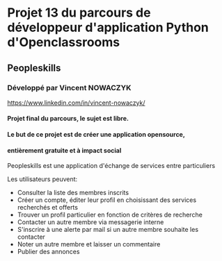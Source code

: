 # Projet 13 du parcours de développeur d'application Python d'Openclassrooms
## Peopleskills

### Développé par Vincent NOWACZYK
https://www.linkedin.com/in/vincent-nowaczyk/

#### Projet final du parcours, le sujet est libre.  
#### Le but de ce projet est de créer une application opensource,  
#### entièrement gratuite et à impact social  

Peopleskills est une application d'échange de services entre particuliers  

Les utilisateurs peuvent:  
- Consulter la liste des membres inscrits  
- Créer un compte, éditer leur profil en choisissant des services recherchés et offerts  
- Trouver un profil particulier en fonction de critères de recherche  
- Contacter un autre membre via messagerie interne  
- S'inscrire à une alerte par mail si un autre membre souhaite les contacter  
- Noter un autre membre et laisser un commentaire  
- Publier des annonces  
